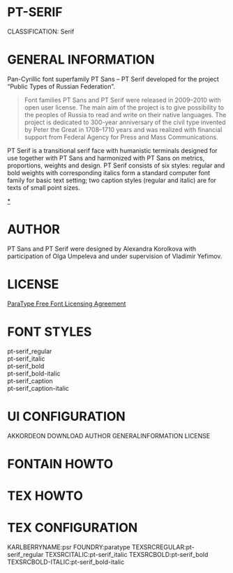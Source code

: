 PT-SERIF
========
CLASSIFICATION: Serif


GENERAL INFORMATION
===================
Pan-Cyrillic font superfamily PT Sans – PT Serif developed for the project “Public Types of Russian Federation”.

> Font families PT Sans and PT Serif were released in 2009–2010 with open user license. 
> The main aim of the project is to give possibility to the peoples of Russia to read 
> and write on their native languages. The project is dedicated to 300-year anniversary 
> of the civil type invented by Peter the Great in 1708–1710 years and was realized 
> with financial support from Federal Agency for Press and Mass Communications.

PT Serif is a transitional serif face with humanistic terminals designed for use together 
with PT Sans and harmonized with PT Sans on metrics, proportions, weights and design. 
PT Serif consists of six styles: regular and bold weights with corresponding italics 
form a standard computer font family for basic text setting; 
two caption styles (regular and italic) are for texts of small point sizes.


[*](http://www.paratype.com/public/)


AUTHOR
======
PT Sans and PT Serif were designed by Alexandra Korolkova with 
participation of Olga Umpeleva and under supervision of Vladimir Yefimov.


LICENSE
=======
[ParaType Free Font Licensing Agreement](http://www.paratype.com/public/pt_openlicense_eng.asp)


FONT STYLES
===========
pt-serif_regular    
pt-serif_italic    
pt-serif_bold    
pt-serif_bold-italic    
   pt-serif_caption    
   pt-serif_caption-italic    


UI CONFIGURATION
================
AKKORDEON
DOWNLOAD
AUTHOR
GENERALINFORMATION
LICENSE


FONTAIN HOWTO
=============


TEX HOWTO
=========


TEX CONFIGURATION
=================
KARLBERRYNAME:psr
FOUNDRY:paratype
TEXSRCREGULAR:pt-serif_regular
TEXSRCITALIC:pt-serif_italic
TEXSRCBOLD:pt-serif_bold    
TEXSRCBOLD-ITALIC:pt-serif_bold-italic

